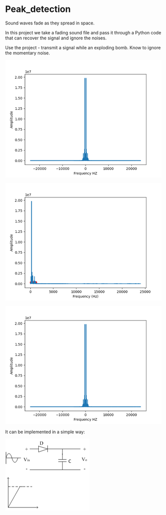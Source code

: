 # Peak_detection

Sound waves fade as they spread in space.

In this project we take a fading sound file and pass it through a Python code that can recover the signal and ignore the noises.

Use the project - transmit a signal while an exploding bomb. Know to ignore the momentary noise.





![](Figure_1.png)

![](Figure_2.png)

![](Figure_1.png)

It can be implemented in a simple way:

![](Peak_D1.png)



















